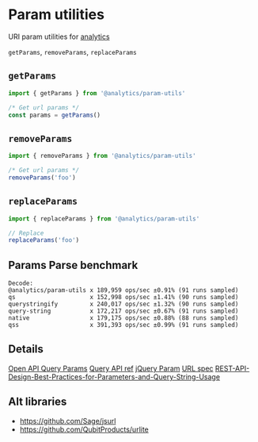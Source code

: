 # Param utilities

URI param utilities for [analytics](https://www.npmjs.com/package/analytics)

`getParams`, `removeParams`, `replaceParams`

## `getParams`

```js
import { getParams } from '@analytics/param-utils'

/* Get url params */
const params = getParams()
```

## `removeParams`

```js
import { removeParams } from '@analytics/param-utils'

/* Get url params */
removeParams('foo')
```

## `replaceParams`

```js
import { replaceParams } from '@analytics/param-utils'

// Replace
replaceParams('foo')
```


## Params Parse benchmark

```
Decode:
@analytics/param-utils x 189,959 ops/sec ±0.91% (91 runs sampled)
qs                     x 152,998 ops/sec ±1.41% (90 runs sampled)
querystringify         x 240,017 ops/sec ±1.32% (90 runs sampled)
query-string           x 172,217 ops/sec ±0.67% (91 runs sampled)
native                 x 179,175 ops/sec ±0.88% (88 runs sampled)
qss                    x 391,393 ops/sec ±0.99% (91 runs sampled)
```

## Details

[Open API Query Params](https://github.com/OAI/OpenAPI-Specification/issues/1706)
[Query API ref](https://docs.directus.io/api/reference.html#filtering)
[jQuery Param](https://api.jquery.com/jquery.param/)
[URL spec](https://url.spec.whatwg.org/#url-query-string)
[REST-API-Design-Best-Practices-for-Parameters-and-Query-String-Usage](https://www.moesif.com/blog/technical/api-design/REST-API-Design-Best-Practices-for-Parameters-and-Query-String-Usage/#)


## Alt libraries

- https://github.com/Sage/jsurl
- https://github.com/QubitProducts/urlite